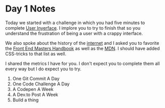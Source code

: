 # Day 1 Notes

Today we started with a challenge in which you had five minutes to complete [User Inyerface](https://userinyerface.com/). I implore you to try to finish that so you understand the frustration of being a user with a crappy interface.

We also spoke about the history of the [internet](https://developer.mozilla.org/en-US/docs/Learn/Common_questions/How_does_the_Internet_work) and I asked you to favorite the [Front End Masters Handbook](https://frontendmasters.com/books/front-end-handbook/2019/) as well as the [MDN](https://developer.mozilla.org/en-US/). I should have added CSS-tricks to that list as well.


I shared the metrics I have for you. I don't expect you to complete them all every way but I do expect you to try.

1. One Git Commit A Day
2. One Code Challenge A Day
3. A Codepen A Week
4. A Dev.to Post A Week
5. Build a thing


